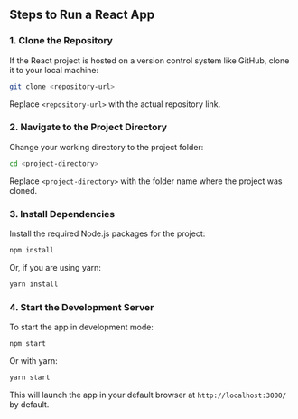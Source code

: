 ## Steps to Run a React App

### 1. Clone the Repository

If the React project is hosted on a version control system like GitHub, clone it to your local machine:
```bash
git clone <repository-url>
```
Replace `<repository-url>` with the actual repository link.

### 2. Navigate to the Project Directory

Change your working directory to the project folder:
```bash
cd <project-directory>
```
Replace `<project-directory>` with the folder name where the project was cloned.

### 3. Install Dependencies

Install the required Node.js packages for the project:
```bash
npm install
```
Or, if you are using yarn:
```bash
yarn install
```

### 4. Start the Development Server

To start the app in development mode:
```bash
npm start
```
Or with yarn:
```bash
yarn start
```

This will launch the app in your default browser at `http://localhost:3000/` by default.